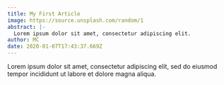 ```yaml
---
title: My First Article
image: https://source.unsplash.com/random/1
abstract: |-
  Lorem ipsum dolor sit amet, consectetur adipiscing elit.
author: MC
date: 2020-01-07T17:43:37.669Z
---
```

Lorem ipsum dolor sit amet, consectetur adipiscing elit, sed do eiusmod tempor incididunt ut labore et dolore magna aliqua.